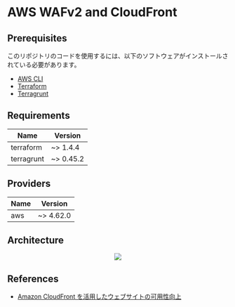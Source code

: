 # AWS WAFv2 and CloudFront

## Prerequisites

このリポジトリのコードを使用するには、以下のソフトウェアがインストールされている必要があります。

- [AWS CLI](https://aws.amazon.com/cli/)
- [Terraform](https://developer.hashicorp.com/terraform/downloads)
- [Terragrunt](https://terragrunt.gruntwork.io/docs/getting-started/install/)

## Requirements

| Name       | Version   |
| ---------- | --------- |
| terraform  | ~> 1.4.4  |
| terragrunt | ~> 0.45.2 |

## Providers

| Name | Version   |
| ---- | --------- |
| aws  | ~> 4.62.0 |

## Architecture

<div align="center">
  <img src="https://user-images.githubusercontent.com/44653717/235330632-b77c4ab7-f4b3-4b09-9cbf-a91c347424f9.png" />
</div>

## References

- [Amazon CloudFront を活用したウェブサイトの可用性向上](https://aws.amazon.com/jp/blogs/news/improve-your-website-availability-with-amazon-cloudfront/)
